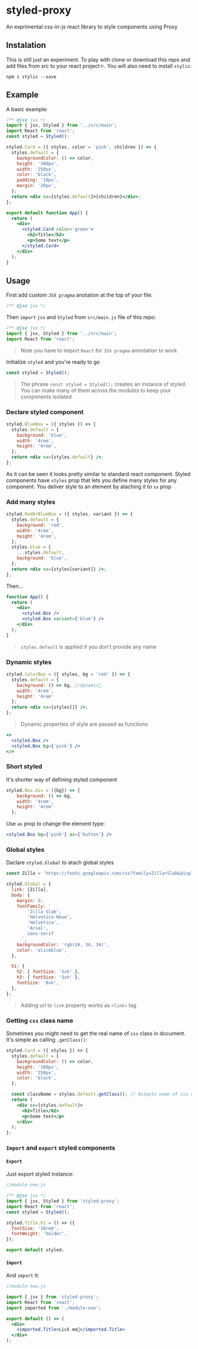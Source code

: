 # styled-proxy

An exprimental css-in-js react library to style components using Proxy

## Instalation

This is still just an experiment. To play with clone or download this repo and add files from src to your react project⚛. You will also need to install `stylis`:

`npm i stylis --save`

## Example

A basic example:

```jsx
/** @jsx jsx */
import { jsx, Styled } from '../src/main';
import React from 'react';
const styled = Styled();

styled.Card = ({ styles, color = 'pink', children }) => {
  styles.default = {
    backgroundColor: () => color,
    height: '300px',
    width: '250px',
    color: 'black',
    padding: '10px',
    margin: '20px',
  };
  return <div sx={styles.default}>{children}</div>;
};

export default function App() {
  return (
    <div>
      <styled.Card color='green'>
        <h2>Title</h2>
        <p>Some text</p>
      </styled.Card>
    </div>
  );
}
```

## Usage

First add custom `JSX pragma` anotation at the top of your file:

```jsx
/** @jsx jsx */
```

Then `import` `jsx` and `Styled` from `src/main.js` file of this repo:

```jsx
/** @jsx jsx */
import { jsx, Styled } from '../src/main';
import React from 'react';
```

> Note you have to import `React` for `JSX pragma` annotation to work

Initialize `styled` and you're ready to go

```jsx
const styled = Styled();
```

> The phrase `const styled = Styled();` creates an instance of styled. You can make many of them across the modules to keep your components isolated

### Declare styled component

```jsx
styled.BlueBox = ({ styles }) => {
  styles.default = {
    background: 'blue',
    width: '4rem',
    height: '4rem',
  };
  return <div sx={styles.default} />;
};
```

As it can be seen it looks pretty similar to standard react component. Styled components have `styles` prop that lets you define many styles for any component. You deliver style to an element by ataching it to `sx` prop

### Add many styles

```jsx
styled.RedOrBlueBox = ({ styles, variant }) => {
  styles.default = {
    background: 'red',
    width: '4rem',
    height: '4rem',
  };
  styles.blue = {
    ...styles.default,
    background: 'blue',
  };
  return <div sx={styles[variant]} />;
};
```

Then...

```jsx
function App() {
  return (
    <div>
      <styled.Box />
      <styled.Box variant={'blue'} />
    </div>
  );
}
```

> `styles.default` is applied if you don't provide any name

### Dynamic styles

```jsx
styled.ColorBox = ({ styles, bg = 'red' }) => {
  styles.default = {
    background: () => bg, //dynamic🧨
    width: '4rem',
    height: '4rem'
  };
  return <div sx={styles[]} />;
};
```

> Dynamic properties of style are passed as functions

```jsx
<>
  <styled.Box />
  <styled.Box bg={'pink'} />
</>
```

### Short styled

It's shorter way of defining styled component

```jsx
styled.Box.div = ({bg}) => {
    background: () => bg,
    width: '4rem',
    height: '4rem'
  };
```

Use `as` prop to change the element type:

```jsx
<styled.Box bg={'pink'} as={'button'} />
```

### Global styles

Daclare `styled.Global` to atach global styles

```jsx
const Zilla = 'https://fonts.googleapis.com/css?family=Zilla+Slab&display=swap';

styled.Global = {
  link: [Zilla],
  body: {
    margin: 0,
    fontFamily: `
        'Zilla Slab',
        'Helvetica Neue',
        'Helvetica',
        'Arial',
        sans-serif
      `,
    backgroundColor: 'rgb(34, 34, 34)',
    color: 'aliceblue',
  },

  h1: {
    h2: { fontSize: '5vh' },
    h3: { fontSize: '3vh' },
    fontSize: '8vh',
  },
};
```

> Adding url to `link` property works as `<link>` tag

### Getting `css` class name

Sometimes you might need to get the real name of `css` class in document. It's simple as calling `.getClass()`:

```jsx
styled.Card = ({ styles }) => {
  styles.default = {
    backgroundColor: () => color,
    height: '300px',
    width: '250px',
    color: 'black',
  };

  const className = styles.default.getClass(); // Outputs name of css class in the document 💫
  return (
    <div sx={styles.default}>
      <h2>Title</h2>
      <p>Some text</p>
    </div>
  );
};
```

### `Import` and `export` styled components

#### `Export`

Just export styled instance:

```jsx
//module-one.js

/** @jsx jsx */
import { jsx, Styled } from 'styled-proxy';
import React from 'react';
const styled = Styled();

styled.Title.h1 = () => ({
  fontSize: '10rem',
  fontWeight: 'bolder',
});

export default styled;
```

#### `Import`

And `import` it:

```jsx
//module-two.js

import { jsx } from 'styled-proxy';
import React from 'react';
import imported from './module-one';

export default () => (
  <div>
    <imported.Title>Lick me👅</imported.Title>
  </div>
);
```

